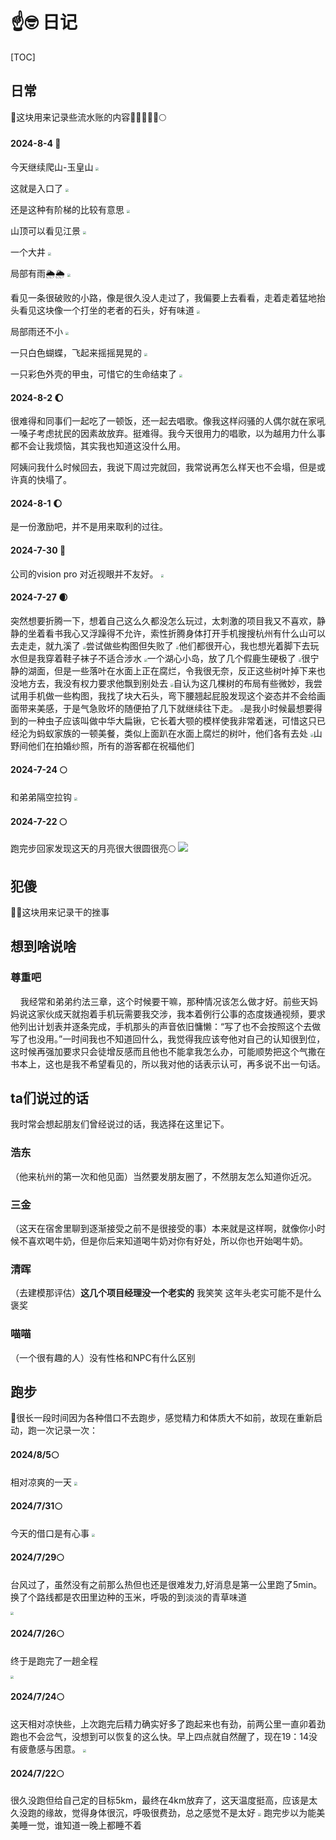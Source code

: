 # ☝️🤓 日记

[TOC]

## 日常
🎰这块用来记录些流水账的内容🌝🌑🌒🌓🌔🌕


#### 2024-8-4 🌝
今天继续爬山-玉皇山
<img src="https://pic.imgdb.cn/item/66b02220d9c307b7e9bbeafb.jpg" style="zoom: 30%" >

这就是入口了
<img src="https://pic.imgdb.cn/item/66b022b7d9c307b7e9bc8dad.jpg" style="zoom: 30%" >

还是这种有阶梯的比较有意思
<img src="https://pic.imgdb.cn/item/66b022ebd9c307b7e9bcb087.jpg" style="zoom: 30%">

山顶可以看见江景
<img src="https://pic.imgdb.cn/item/66b0236fd9c307b7e9bd1165.jpg" style="zoom: 30%" >

一个大井
<img src="https://pic.imgdb.cn/item/66b0238ed9c307b7e9bd2797.jpg" style="zoom: 30%">

局部有雨🌦️🌦️
<img src="https://pic.imgdb.cn/item/66b023aad9c307b7e9bd3d54.jpg" style="zoom: 30%">

看见一条很破败的小路，像是很久没人走过了，我偏要上去看看，走着走着猛地抬头看见这块像一个打坐的老者的石头，好有味道
<img src="https://pic.imgdb.cn/item/66b023c6d9c307b7e9bd4fc5.jpg" style="zoom: 30%">

局部雨还不小
<img src="https://pic.imgdb.cn/item/66b02446d9c307b7e9be7d74.jpg" style="zoom: 30%">

一只白色蝴蝶，飞起来摇摇晃晃的
<img src="https://pic.imgdb.cn/item/66b02648d9c307b7e9c5af79.jpg" style="zoom: 30%">

一只彩色外壳的甲虫，可惜它的生命结束了
<img src="https://pic.imgdb.cn/item/66b026e5d9c307b7e9c6fc41.jpg" style="zoom: 30%">

#### 2024-8-2 🌔
很难得和同事们一起吃了一顿饭，还一起去唱歌。像我这样闷骚的人偶尔就在家吼一嗓子考虑扰民的因素故放弃。挺难得。我今天很用力的唱歌，以为越用力什么事都不会让我烦恼，其实我也知道这没什么用。

阿姨问我什么时候回去，我说下周过完就回，我常说再怎么样天也不会塌，但是或许真的快塌了。

#### 2024-8-1 🌔
是一份激励吧，并不是用来取利的过往。

#### 2024-7-30 🌝

公司的vision pro 对近视眼并不友好。
<img src="https://pic.imgdb.cn/item/66a8bc31d9c307b7e9124212.jpg" style="zoom: 30%"   />


#### 2024-7-27 🌒
突然想要折腾一下，想着自己这么久都没怎么玩过，太刺激的项目我又不喜欢，静静的坐着看书我心又浮躁得不允许，索性折腾身体打开手机搜搜杭州有什么山可以去走走，就九溪了
<img src="https://pic.imgdb.cn/item/66a6e8b5d9c307b7e9981e3d.jpg" style="zoom: 30%"   />尝试做些构图但失败了
<img src="https://pic.imgdb.cn/item/66a6e8b0d9c307b7e998198d.jpg" style="zoom: 30%"   />他们都很开心，我也想光着脚下去玩水但是我穿着鞋子袜子不适合涉水
<img src="https://pic.imgdb.cn/item/66a6e8bcd9c307b7e9982455.jpg" style="zoom: 30%"   />一个湖心小岛，放了几个假鹿生硬极了
<img src="https://pic.imgdb.cn/item/66a6e8bad9c307b7e99821ff.jpg" style="zoom: 30%"   />很宁静的湖面，但是一些落叶在水面上正在腐烂，令我很无奈，反正这些树叶掉下来也没地方去，我没有权力要求他飘到别处去
<img src="https://pic.imgdb.cn/item/66a6e8c0d9c307b7e9982775.jpg" style="zoom: 30%"   />自认为这几棵树的布局有些微妙，我尝试用手机做一些构图，我找了块大石头，弯下腰翘起屁股发现这个姿态并不会给画面带来美感，于是气急败坏的随便拍了几下就继续往下走。
<img src="https://pic.imgdb.cn/item/66a6e8c5d9c307b7e9982bb1.jpg" style="zoom: 30%"   />是我小时候最想要得到的一种虫子应该叫做中华大扁锹，它长着大颚的模样使我非常着迷，可惜这只已经沦为蚂蚁家族的一顿美餐，类似上面趴在水面上腐烂的树叶，他们各有去处
<img src="https://pic.imgdb.cn/item/66a6ed8fd9c307b7e99da1d0.png" style="zoom: 30%"   />山野间他们在拍婚纱照，所有的游客都在祝福他们




#### 2024-7-24 🌕
和弟弟隔空拉钩
<img src="https://pic.imgdb.cn/item/66a1bd6bd9c307b7e9f5eb57.png" style="zoom: 30%"   />

#### 2024-7-22 🌕
跑完步回家发现这天的月亮很大很圆很亮🌕
<img src="https://pic.imgdb.cn/item/66a1bd07d9c307b7e9f596e0.png"   />


## 犯傻
😶‍🌫️这块用来记录干的挫事


## 想到啥说啥
### 尊重吧
&nbsp;&nbsp;&nbsp;&nbsp;我经常和弟弟约法三章，这个时候要干嘛，那种情况该怎么做才好。前些天妈妈说这家伙成天就抱着手机玩需要我交涉，我本着例行公事的态度拨通视频，要求他列出计划表并逐条完成，手机那头的声音依旧慵懒：“写了也不会按照这个去做写了也没用。”一时间我也不知道回什么，我觉得我应该夸他对自己的认知很到位，这时候再强加要求只会徒增反感而且他也不能拿我怎么办，可能顺势把这个气撒在书本上，这也是我不希望看见的，所以我对他的话表示认可，再多说不出一句话。



## ta们说过的话
我时常会想起朋友们曾经说过的话，我选择在这里记下。
### 浩东
（他来杭州的第一次和他见面）当然要发朋友圈了，不然朋友怎么知道你近况。

### 三金
（这天在宿舍里聊到逐渐接受之前不是很接受的事）本来就是这样啊，就像你小时候不喜欢喝牛奶，但是你后来知道喝牛奶对你有好处，所以你也开始喝牛奶。

### 清晖
（去建模那评估）**这几个项目经理没一个老实的** 我笑笑 这年头老实可能不是什么褒奖

### 喵喵
（一个很有趣的人）没有性格和NPC有什么区别




## 跑步

👣很长一段时间因为各种借口不去跑步，感觉精力和体质大不如前，故现在重新启动，跑一次记录一次：
#### **2024/8/5🌕**
相对凉爽的一天
<img src="https://pic.imgdb.cn/item/66b181cdd9c307b7e91d3370.jpg" style="zoom: 33%;">

#### **2024/7/31🌕**

今天的借口是有心事
<img src="https://pic.imgdb.cn/item/66aae68dd9c307b7e9cded56.jpg"  style="zoom: 33%;" />

#### **2024/7/29🌕**
台风过了，虽然没有之前那么热但也还是很难发力,好消息是第一公里跑了5min。换了个路线都是农田里边种的玉米，呼吸的到淡淡的青草味道

<img src="https://pic.imgdb.cn/item/66a84789d9c307b7e9aa1ab5.jpg"  style="zoom: 33%;" />

#### **2024/7/26🌕**
终于是跑完了一趟全程

<img src="https://pic.imgdb.cn/item/66a856ced9c307b7e9b5fc24.jpg"  style="zoom: 33%;" />

#### **2024/7/24🌕**
这天相对凉快些，上次跑完后精力确实好多了跑起来也有劲，前两公里一直卯着劲跑也不会岔气，没想到可以恢复的这么快。早上四点就自然醒了，现在19：14没有疲惫感与困意。
<img src="https://pic.imgdb.cn/item/66a1b91bd9c307b7e9f258c7.jpg"  style="zoom: 33%;" />

#### **2024/7/22🌕**
很久没跑但给自己定的目标5km，最终在4km放弃了，这天温度挺高，应该是太久没跑的缘故，觉得身体很沉，呼吸很费劲，总之感觉不是太好
<img src="https://pic.imgdb.cn/item/66a1b65ed9c307b7e9f02cce.jpg"  style="zoom: 33%;" />
跑完步以为能美美睡一觉，谁知道一晚上都睡不着
